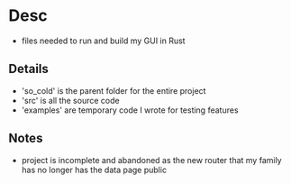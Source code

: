 # Desc
- files needed to run and build my GUI in Rust

## Details
- 'so_cold' is the parent folder for the entire project
- 'src' is all the source code 
- 'examples' are temporary code I wrote for testing features 

## Notes 
- project is incomplete and abandoned as the new router that my family has no longer has the data page public
